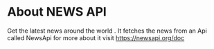 # About NEWS API
Get the latest news around the world . It fetches the news from an Api called NewsApi
for more about it visit https://newsapi.org/doc 


